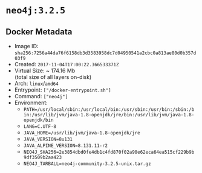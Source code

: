 # `neo4j:3.2.5`

## Docker Metadata

- Image ID: `sha256:7256a44da76f6158db3d3583958dc7d04950541a2cbc0a813ae80d0b357d03f9`
- Created: `2017-11-04T17:00:22.366533371Z`
- Virtual Size: ~ 174.16 Mb  
  (total size of all layers on-disk)
- Arch: `linux`/`amd64`
- Entrypoint: `["/docker-entrypoint.sh"]`
- Command: `["neo4j"]`
- Environment:
  - `PATH=/usr/local/sbin:/usr/local/bin:/usr/sbin:/usr/bin:/sbin:/bin:/usr/lib/jvm/java-1.8-openjdk/jre/bin:/usr/lib/jvm/java-1.8-openjdk/bin`
  - `LANG=C.UTF-8`
  - `JAVA_HOME=/usr/lib/jvm/java-1.8-openjdk/jre`
  - `JAVA_VERSION=8u131`
  - `JAVA_ALPINE_VERSION=8.131.11-r2`
  - `NEO4J_SHA256=2e3854dbd0fe4db1c4fd870f02a90e62eca64ea515cf229b9b9df3509b2aa423`
  - `NEO4J_TARBALL=neo4j-community-3.2.5-unix.tar.gz`
